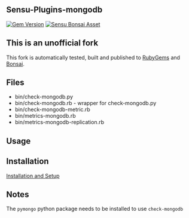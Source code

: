 ## Sensu-Plugins-mongodb

[![Gem Version](https://badge.fury.io/rb/sensu-plugins-mongodb-boutetnico.svg)](https://badge.fury.io/rb/sensu-plugins-mongodb-boutetnico.svg)
[![Sensu Bonsai Asset](https://img.shields.io/badge/Bonsai-Download%20Me-brightgreen.svg?colorB=89C967&logo=sensu)](https://bonsai.sensu.io/assets/boutetnico/sensu-plugins-mongodb)

## This is an unofficial fork

This fork is automatically tested, built and published to [RubyGems](https://rubygems.org/gems/sensu-plugins-mongodb-boutetnico/) and [Bonsai](https://bonsai.sensu.io/assets/boutetnico/sensu-plugins-mongodb).

## Files

 * bin/check-mongodb.py
 * bin/check-mongodb.rb - wrapper for check-mongodb.py
 * bin/check-mongodb-metric.rb
 * bin/metrics-mongodb.rb
 * bin/metrics-mongodb-replication.rb

## Usage

## Installation

[Installation and Setup](http://sensu-plugins.io/docs/installation_instructions.html)

## Notes

The `pymongo` python package needs to be installed to use `check-mongodb`

